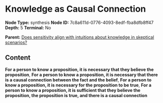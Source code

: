 # Knowledge as Causal Connection

**Node Type:** synthesis
**Node ID:** 7c8a611d-0776-4093-8edf-fba8dfb8ff47
**Depth:** 5
**Terminal:** No

**Parent:** [Does sensitivity align with intuitions about knowledge in skeptical scenarios?](does-sensitivity-align-with-intuitions-about-knowledge-in-skeptical-scenarios-antithesis-12f7f66d-661e-40b2-b539-b224b500cd76.md)

## Content

**For a person to know a proposition, it is necessary that they believe the proposition**, **For a person to know a proposition, it is necessary that there is a causal connection between the fact and the belief**, **For a person to know a proposition, it is necessary for the proposition to be true**, **For a person to know a proposition, it is sufficient that they believe the proposition, the proposition is true, and there is a causal connection**
